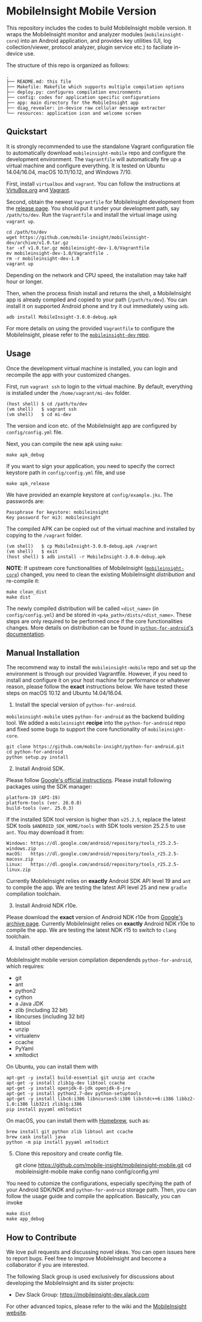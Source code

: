 MobileInsight Mobile Version
==============

This repository includes the codes to build MobileInsight mobile version. It wraps the MobileInsight monitor and analyzer modules (`mobileinsight-core`) into an Android application, and provides key utilities (UI, log collection/viewer, protocol analyzer, plugin service etc.) to faciliate in-device use. 

The structure of this repo is organized as follows:

```
.
├── README.md: this file
├── Makefile: Makefile which supports multiple compilation options
├── deploy.py: configures compilation environments
├── config: codes for application specific configurations
├── app: main directory for the MobileInsight app
├── diag_revealer: in-device raw cellular message extracter
└── resources: application icon and welcome screen
```


## Quickstart

It is strongly recommended to use the standalone Vagrant configuration file to automatically download `mobileinsight-mobile` repo and configure the development environment. The `Vagrantfile` will automatically fire up a virtual machine and configure everything. It is tested on Ubuntu 14.04/16.04, macOS 10.11/10.12, and Windows 7/10.

First, install `virtualbox` and `vagrant`. You can follow the instructions at [VirtuBox.org](https://www.virtualbox.org) and [Vagrant](https://www.vagrantup.com).

Second, obtain the newest `Vagrantfile` for MobileInsight development from the [release page](https://github.com/mobile-insight/mobileinsight-dev/releases). You should put it under your development path, say `/path/to/dev`. Run the `Vagrantfile` and install the virtual image using `vagrant up`. 

	cd /path/to/dev
	wget https://github.com/mobile-insight/mobileinsight-dev/archive/v1.0.tar.gz
	tar -xf v1.0.tar.gz mobileinsight-dev-1.0/Vagrantfile
	mv mobileinsight-dev-1.0/Vagrantfile .
	rm -r mobileinsight-dev-1.0
	vagrant up

Depending on the network and CPU speed, the installation may take half hour or longer.

Then, when the process finish install and returns the shell, a MobileInsight app is already compiled and copied to your path (`/path/to/dev`). You can install it on supported Android phone and try it out immediately using `adb`.

	adb install MobileInsight-3.0.0-debug.apk

For more details on using the provided `Vagrantfile` to configure the MobileInsight, please refer to the [`mobileinsight-dev` repo](https://github.com/mobile-insight/mobileinsight-dev).


## Usage

Once the development virtual machine is installed, you can login and recompile the app with your customized changes.

First, run `vagrant ssh` to login to the virtual machine. By default, everything is installed under the `/home/vagrant/mi-dev` folder.

	(host shell) $ cd /path/to/dev
	(vm shell)   $ vagrant ssh
	(vm shell)   $ cd mi-dev

The version and icon etc. of the MobileInsight app are configured by `config/config.yml` file.

Next, you can compile the new apk using `make`:

	make apk_debug

If you want to sign your application, you need to specify the correct keystore path in `config/config.yml` file, and use

	make apk_release

We have provided an example keystore at `config/example.jks`. The passwords are:

	Passphrase for keystore: mobileinsight
	Key password for mi3: mobileinsight

The compiled APK can be copied out of the virtual machine and installed by copying to the `/vagrant` folder.

	(vm shell)   $ cp MobileInsight-3.0.0-debug.apk /vagrant
	(vm shell)   $ exit
	(host shell) $ adb install -r MobileInsight-3.0.0-debug.apk

__NOTE__: If upstream core functionalities of MobileInsight ([`mobileinsight-core`](https://github.com/mobile-insight/mobileinsight-core)) changed, you need to clean the existing MobileInsight *distribution* and re-compile it:

	make clean_dist
	make dist

The newly compiled distribution will be called `<dist_name>` (in `config/config.yml`) and be stored in `<p4a_path>/dists/<dist_name>`.
These steps are only required to be performed once if the core functionalities changes. More details on distribution can be found in [`python-for-android`'s documentation](https://python-for-android.readthedocs.io/en/latest/quickstart/#distribution-management).


## Manual Installation

The recommend way to install the `mobileinsight-mobile` repo and set up the environment is through our provided Vagrantfile. However, if you need to install and configure it on your host machine for performance or whatever reason, please follow the __exact__ instructions below. We have tested these steps on macOS 10.12 and Ubuntu 14.04/16.04.

1. Install the special version of `python-for-android`.

`mobileinsight-mobile` uses `python-for-android` as the backend building tool. We added a `mobileinsight` **recipe** into the `python-for-android` repo and fixed some bugs to support the core functionality of `mobileinsight-core`.

	git clone https://github.com/mobile-insight/python-for-android.git
	cd python-for-android
	python setup.py install

2. Install Android SDK.

Please follow [Google's official instructions](https://developer.android.com/studio/index.html). Please install following packages using the SDK manager:

	platform-19 (API-19)
	platform-tools (ver. 26.0.0)
	build-tools (ver. 25.0.3)

If the installed SDK tool version is higher than `v25.2.5`, replace the latest SDK tools `$ANDROID_SDK_HOME/tools` with SDK tools version 25.2.5 to use `ant`. You may download it from:

	Windows: https://dl.google.com/android/repository/tools_r25.2.5-windows.zip
	macOS:   https://dl.google.com/android/repository/tools_r25.2.5-macosx.zip
	Linux:   https://dl.google.com/android/repository/tools_r25.2.5-linux.zip

Currently MobileInsight relies on __exactly__ Android SDK API level 19 and `ant` to compile the app. We are testing the latest API level 25 and new `gradle` compilation toolchain.

3. Install Android NDK r10e.

Please download the __exact__ version of Android NDK r10e from [Google's archive page](https://developer.android.com/ndk/downloads/older_releases.html). Currently MobileInsight relies on  __exactly__ Android NDK r10e to compile the app. We are testing the latest NDK r15 to switch to `clang` toolchain.

4. Install other dependencies.

MobileInsight mobile version compilation dependends `python-for-android`, which requires:

+ git
+ ant
+ python2
+ cython
+ a Java JDK
+ zlib (including 32 bit)
+ libncurses (including 32 bit)
+ libtool
+ unzip
+ virtualenv
+ ccache
+ PyYaml
+ xmltodict

On Ubuntu, you can install them with

	apt-get -y install build-essential git unzip ant ccache
	apt-get -y install zlib1g-dev libtool ccache
	apt-get -y install openjdk-8-jdk openjdk-8-jre
	apt-get -y install python2.7-dev python-setuptools
	apt-get -y install libc6:i386 libncurses5:i386 libstdc++6:i386 libbz2-1.0:i386 lib32z1 zlib1g:i386
	pip install pyyaml xmltodict

On macOS, you can install them with [Homebrew](https://brew.sh), such as:

	brew install git python zlib libtool ant ccache
	brew cask install java
	python -m pip install pyyaml xmltodict

5. Clone this repository and create config file.

	git clone https://github.com/mobile-insight/mobileinsight-mobile.git
	cd mobileinsight-mobile
	make config
	nano config/config.yml

You need to cutomize the configurations, especially specifying the path of your Android SDK/NDK and `python-for-android` storage path. 
Then, you can follow the usage guide and compile the application. Basically, you can invoke

	make dist
	make app_debug


## How to Contribute

We love pull requests and discussing novel ideas. You can open issues here to report bugs. Feel free to improve MobileInsight and become a collaborator if you are interested.

The following Slack group is used exclusively for discussions about developing the MobileInsight and its sister projects:

+ Dev Slack Group: https://mobileinsight-dev.slack.com

For other advanced topics, please refer to the wiki and the [MobileInsight website](http://mobileinsight.net).
